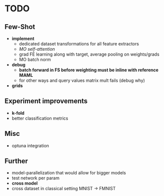 # TODO

## Few-Shot
- **implement**
    - dedicated dataset transformations for all feature extractors
    - *MO self-attention*
    - grad FE learning along with target, average pooling on weights/grads
    - MO batch norm
- **debug**
    - **batch forward in FS before weighting must be inline with reference MAML** 
    - for other ways and query values matrix mult fails (debug why)
- **grids**

## Experiment improvements
- **k-fold**
- better classification metrics

## Misc
- optuna integration

## Further
- model-parallelization that would allow for bigger models  
- test network per param
- **cross model**
- cross dataset in classical setting MNIST -> FMNIST